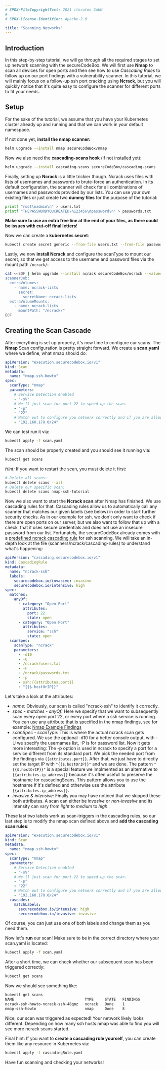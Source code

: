 ```yaml
---
# SPDX-FileCopyrightText: 2021 iteratec GmbH
#
# SPDX-License-Identifier: Apache-2.0

title: "Scanning Networks"
---
```


## Introduction

In this step-by-step tutorial, we will go through all the required stages to set up network scanning with the secureCodeBox. We will first use **Nmap** to scan all devices for open ports and then see how to use *Cascading Rules* to follow up on our port findings with a vulnerability scanner. In this tutorial, we will mainly focus on a follow-up ssh port cracking using **Ncrack**, but you will quickly notice that it's quite easy to configure the scanner for different ports to fit your needs.

## Setup

For the sake of the tutorial, we assume that you have your Kubernetes cluster already up and running and that we can work in your default namespace.

If not done yet, **install the nmap scanner:**

```bash
helm upgrade --install nmap secureCodeBox/nmap
```

Now we also need the **cascading-scans hook** (if not installed yet):

```bash
helm upgrade --install cascading-scans secureCodeBox/cascading-scans
```

Finally, setting up **Ncrack** is a little trickier though. Ncrack uses files with lists of usernames and passwords to brute-force an authentication. In its default configuration, the scanner will check for all combinations of usernames and passwords provided by our lists. You can use your own existing files or just create two **dummy files** for the purpose of the tutorial:

```bash
printf "root\nadmin\n" > users.txt
printf "THEPASSWORDYOUCREATED\n123456\npassword\n" > passwords.txt
```

**Make sure to use an extra free line at the end of your files, as there could be issues with cut-off final letters!**

Now we can create a **kubernetes secret**:

```bash
kubectl create secret generic --from-file users.txt --from-file passwords.txt ncrack-lists
```

Lastly, we now **install Ncrack** and configure the scanType to mount our secret, so that we get access to the username and password files via the mount path `/ncrack/`:

```bash
cat <<EOF | helm upgrade --install ncrack secureCodeBox/ncrack --values -
scannerJob:
  extraVolumes:
    - name: ncrack-lists
      secret:
        secretName: ncrack-lists
  extraVolumeMounts:
    - name: ncrack-lists
      mountPath: "/ncrack/"
EOF
```

## Creating the Scan Cascade

After everything is set up properly, it's now time to configure our scans. The **Nmap** Scan configuration is pretty straight forward. We create a **scan.yaml** where we define, what nmap should do:

```yaml
apiVersion: "execution.securecodebox.io/v1"
kind: Scan
metadata:
  name: "nmap-ssh-howto"
spec:
  scanType: "nmap"
  parameters:
    # Service Detection enabled
    - "-sV"
    # We'll just scan for port 22 to speed up the scan.
    - "-p"
    - "22"
    # Watch out to configure you network correctly and if you are allowed to perform scans against the hosts in it!
    - "192.168.178.0/24"
```

We can test run it via:

```bash
kubectl apply -f scan.yaml
```

The scan should be properly created and you should see it running via:

```bash
kubectl get scans
```

*Hint:* If you want to restart the scan, you must delete it first:

```bash
# Delete all scans:
kubectl delete scans --all
# Delete our specific scan:
kubectl delete scans nmap-ssh-tutorial
```

Now we also want to start the **Ncrack scan** after Nmap has finished. We use cascading rules for that. Cascading rules allow us to automatically call any scanner that matches our given labels (see below) in order to start further security checks. As in our example for ssh, we don't only want to check if there are open ports on our server, but we also want to follow that up with a check, that it uses secure credentials and does not use an insecure password from our list. Fortunately, the secureCodeBox already comes with a [predefined ncrack cascading rule] for ssh scanning. We will take an in-depth look at the file (scanners/ncrack/cascading-rules) to understand what's happening:

```yaml
apiVersion: "cascading.securecodebox.io/v1"
kind: CascadingRule
metadata:
  name: "ncrack-ssh"
  labels:
    securecodebox.io/invasive: invasive
    securecodebox.io/intensive: high
spec:
  matches:
    anyOf:
      - category: "Open Port"
        attributes:
          port: 22
          state: open
      - category: "Open Port"
        attributes:
          service: "ssh"
          state: open
  scanSpec:
    scanType: "ncrack"
    parameters:
      - -d10
      - -U
      - /ncrack/users.txt
      - -P
      - /ncrack/passwords.txt
      - -p
      - ssh:{{attributes.port}}
      - "{{$.hostOrIP}}"
```

Let's take a look at the attributes:

* *name:* Obviously, our scan is called "ncrack-ssh" to identify it correctly.
* *spec - matches - anyOf:* Here we specify that we want to subsequently scan every open port 22, or every port where a ssh service is running. You can use any attribute that is specified in the nmap findings, see for example: [Nmap Example Findings]
* *scanSpec - scanType:* This is where the actual ncrack scan gets configured. We use the optional -d10 for a better console output, with -U we specify the usernames list, -P is for password list. Now it gets more interesting: The -p option is used in ncrack to specify a port for a service different from its standard port. We pick the needed port from the findings via `{{attributes.port}}`. After that, we just have to directly set the target IP with `"{{$.hostOrIP}}"` and we are done. The pattern `"{{$.hostOrIP}}"` is a special feature we implmented as an alternative to `{{attributes.ip_address}}` because it's often usefull to preserve the hostname for cascadingScans. This pattern allows you to use the hostname if it's defined and otherwise use the attribute `{{attributes.ip_address}}`.
* *invasive & intensive:* Finally you may have noticed that we skipped these both attributes. A scan can either be *invasive* or *non-invasive* and its intensity can vary from *light* to *medium* to *high*.

These last two labels work as scan-triggers in the cascading rules, so our last step is to modify the nmap scan defined above and **add the cascading scan rules**:

```yaml
apiVersion: "execution.securecodebox.io/v1"
kind: Scan
metadata:
  name: "nmap-ssh-howto"
spec:
  scanType: "nmap"
  parameters:
    # Service Detection enabled
    - "-sV"
    # We'll just scan for port 22 to speed up the scan.
    - "-p"
    - "22"
    # Watch out to configure you network correctly and if you are allowed to perform scans against the hosts in it!
    - "192.168.178.0/24"
  cascades:
    matchLabels:
      securecodebox.io/intensive: high
      securecodebox.io/invasive: invasive
```

Of course, you can just use one of both labels and change them as you need them.

Now let's **run** our scan! Make sure to be in the correct directory where your scan.yaml is located:

```bash
kubectl apply -f scan.yaml
```

After a short time, we can check whether our subsequent scan has been triggered correctly:

```bash
kubectl get scans
```

Now we should see something like:

```bash
kubectl get scans
NAME                                TYPE     STATE   FINDINGS
ncrack-ssh-howto-ncrack-ssh-48qnz   ncrack   Done    1
nmap-ssh-howto                      nmap     Done    8
```

Nice, our scan was triggered as expected!
Your network likely looks different. Depending on how many ssh hosts nmap was able to find you will see more ncrack scans started.

Final hint: If you want to **create a cascading rule yourself**, you can create them like any resource in Kubernetes via:

```bash
kubectl apply -f cascadingRule.yaml
```

Have fun scanning and checking your networks!

[Nmap Example Findings]: https://github.com/secureCodeBox/secureCodeBox/blob/master/scanners/nmap/examples/demo-target-ssh/findings.yaml
[predefined ncrack cascading rule]: https://github.com/secureCodeBox/secureCodeBox/blob/master/scanners/ncrack/cascading-rules/crackssh.yaml
